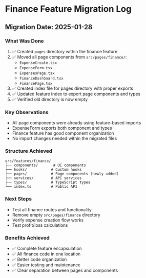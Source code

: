 # Finance Feature Migration Log

## Migration Date: 2025-01-28

### What Was Done
1. ✅ Created `pages` directory within the finance feature
2. ✅ Moved all page components from `src/pages/finance/`:
   - `ExpenseCreate.tsx`
   - `ExpenseForm.tsx`
   - `ExpensesPage.tsx`
   - `FinanceDashboard.tsx`
   - `FinancePage.tsx`
3. ✅ Created index file for pages directory with proper exports
4. ✅ Updated feature index to export page components and types
5. ✅ Verified old directory is now empty

### Key Observations
- All page components were already using feature-based imports
- ExpenseForm exports both component and types
- Finance feature has good component organization
- No import changes needed within the migrated files

### Structure Achieved
```
src/features/finance/
├── components/       # UI components
├── hooks/           # Custom hooks
├── pages/           # Page components (newly added)
├── services/        # API services
├── types/           # TypeScript types
└── index.ts         # Public API
```

### Next Steps
- Test all finance routes and functionality
- Remove empty `src/pages/finance` directory
- Verify expense creation flow works
- Test profit/loss calculations

### Benefits Achieved
- ✅ Complete feature encapsulation
- ✅ All finance code in one location
- ✅ Better code organization
- ✅ Easier testing and maintenance
- ✅ Clear separation between pages and components
